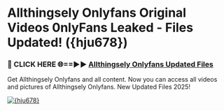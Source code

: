 # Allthingsely Onlyfans Original Videos 0nlyFans Leaked - Files Updated! ({hju678})

<h3>🔴 CLICK HERE 🌐==►► <a href="https://tinyurl.com/ms9xzufz" rel="nofollow">Allthingsely Onlyfans Updated Files</a></h3>

Get Allthingsely Onlyfans and all content. Now you can access all videos and pictures of Allthingsely Onlyfans. New Updated Files 2025!

[![{hju678}](https://i.imgur.com/PQ7UWWw.gif)](https://tinyurl.com/ms9xzufz)